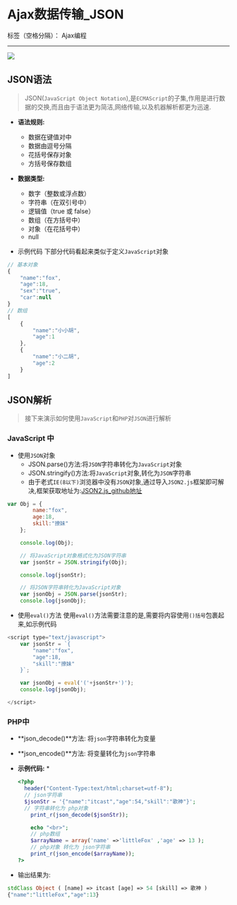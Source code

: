 # Ajax数据传输\_JSON

标签（空格分隔）： Ajax编程

---

![](http://static.zybuluo.com/antumuFish/xfnngpb23mze67n7y3y9ir3l/desk.jpg)

## JSON语法

> JSON\(`JavaScript Object Notation`\),是`ECMAScript`的子集,作用是进行数据的交换,而且由于语法更为简洁,网络传输,以及机器解析都更为迅速.

* **语法规则:**

  * 数据在键值对中
  * 数据由逗号分隔
  * 花括号保存对象
  * 方括号保存数组

* **数据类型:**

  * 数字（整数或浮点数）
  * 字符串（在双引号中）
  * 逻辑值（true 或 false）
  * 数组（在方括号中）
  * 对象（在花括号中）
  * null

* 示例代码
  下部分代码看起来类似于定义`JavaScript`对象


```js
// 基本对象
{
    "name":"fox",
    "age":18,
    "sex":"true",
    "car":null
}
// 数组
[
    {
        "name":"小小胡",
        "age":1
    },
    {
        "name":"小二胡",
        "age":2
    }
]
```

## JSON解析

> 接下来演示如何使用`JavaScript`和`PHP`对`JSON`进行解析

### JavaScript 中

* 使用`JSON`对象
  * JSON.parse\(\)方法:将`JSON`字符串转化为`JavaScript`对象
  * JSON.stringify\(\)方法:将`JavaScript`对象,转化为`JSON`字符串
  * 由于老式`IE(8以下)`浏览器中没有`JSON`对象,通过导入`JSON2.js`框架即可解决,框架获取地址为:[JSON2.js\_github地址](https://github.com/douglascrockford/JSON-js)


```js
var Obj = {
        name:"fox",
        age:18,
        skill:"撩妹"
    };

    console.log(Obj);

    // 将JavaScript对象格式化为JSON字符串
    var jsonStr = JSON.stringify(Obj);

    console.log(jsonStr);

    // 将JSON字符串转化为JavaScript对象
    var jsonObj = JSON.parse(jsonStr);
    console.log(jsonObj);
```

* 使用`eval()`方法
  使用`eval()`方法需要注意的是,需要将内容使用`()括号`包裹起来,如示例代码

```js
<script type="text/javascript">
    var jsonStr = `{
        "name":"fox",
        "age":18,
        "skill":"撩妹"
    }`;

    var jsonObj = eval('('+jsonStr+')');
    console.log(jsonObj);

</script>
```

### PHP中

* **json\_decode\(\)**方法: 将`json`字符串转化为变量
* **json\_encode\(\)**方法: 将变量转化为`json`字符串

* **示例代码:**
  \*

  ```php
  <?php
    header("Content-Type:text/html;charset=utf-8");
    // json字符串
    $jsonStr = '{"name":"itcast","age":54,"skill":"歌神"}';
    // 字符串转化为 php对象
      print_r(json_decode($jsonStr));

      echo "<br>";
      // php数组
      $arrayName = array('name' =>'littleFox' ,'age' => 13 );
      // php对象 转化为 json字符串
      print_r(json_encode($arrayName));
  ?>
  ```

* 输出结果为:


```php
stdClass Object ( [name] => itcast [age] => 54 [skill] => 歌神 )
{"name":"littleFox","age":13}
```

